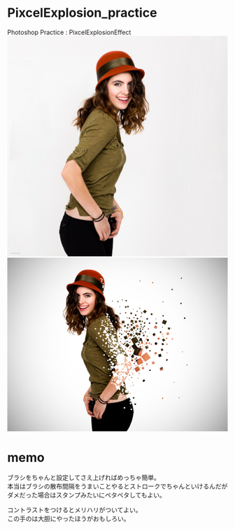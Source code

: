 # PixcelExplosion_practice
Photoshop Practice : PixcelExplosionEffect  
![before](https://github.com/braina/PixcelExplosion_practice/blob/master/source.jpg)  
![after](https://github.com/braina/PixcelExplosion_practice/blob/master/completion.jpg)
# memo
ブラシをちゃんと設定してさえ上げればめっちゃ簡単。  
本当はブラシの散布間隔をうまいことやるとストロークでちゃんといけるんだが  
ダメだった場合はスタンプみたいにペタペタしてもよい。

コントラストをつけるとメリハリがついてよい。  
この手のは大胆にやったほうがおもしろい。

